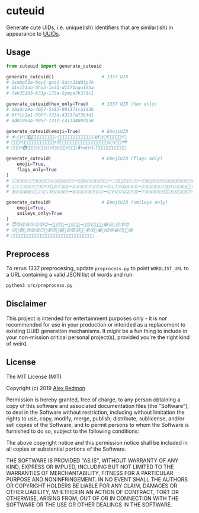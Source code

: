 # cuteuid
Generate cute UIDs, i.e. unique(ish) identifiers that are similar(ish) in appearance to [UUIDs](https://en.wikipedia.org/wiki/Universally_unique_identifier).

## Usage
```python
from cuteuid import generate_cuteuid

generate_cuteuid()                  # 1337 UID
# 3xampl3a-boy1-goa1-5ucc33dd3p7h
# d1v151on-5ho3-1w31-d1571ngu15ha
# 7ak351h3-k33p-175a-5ympa7h371c1

generate_cuteuid(hex_only=True)     # 1337 UID (hex only)
# 10adca9a-4057-5a13-901171ca1136
# 0ff1c1a1-50f7-f33d-43517a73b3d1
# ad01053a-9057-7311-c411d400da50

generate_cuteuid(emoji=True)        # EmojiUID
# ⛹‍♂️🧜‍♂️⬜️3️⃣📏🧹🤴🗾➖🇵🇰📔💹🌳➖🇮🇴🐅🛂🇹🇱➖🇧🇱🗾🕣💿👱‍♀️💞❗️👷🇸🇪🤤🏄‍♂️🍲
# 🏅🧫🏋‍♂️🇹🇱👫🇦🇱🇹🇩🇪🇺➖😚🤽‍♂️👂💮➖👩‍🔬😨👭🇦🇩➖🦏🔷🇵🇦🎁😓🥗🥵🤾‍♀️🧗‍♀️😽🛵🗺
# 👅🏧🙅‍♂️🚇📘🚕👭⛹️‍♀️➖🤽‍♀️🕵️‍♂️🏌‍♀️🦘➖🏄‍♂️👨‍💻🈴🎗➖💕💂‍♂️🏳️🧐😥🇬🇳💀🤕🔻🙆🍟🇵🇼

generate_cuteuid(                   # EmojiUID (flags only)
    emoji=True,
    flags_only=True
)
# 🇱🇧🇼🇸🇮🇹🇲🇳🇬🇹🇦🇲🇬🇶🇬🇾➖🇸🇧🇲🇺🇧🇬🇸🇱➖🇮🇸🏁🇪🇺🇱🇻➖🇿🇲🏴󠁧󠁢󠁳󠁣󠁴󠁿🇸🇸🇵🇲🇬🇶🇧🇬🇳🇮🇲🇰🇿🇼🇸🇭🇬🇶🇮🇴
# 🇱🇮🇮🇸🇼🇫🇹🇩🇵🇫🚩🇧🇫🇬🇶➖🇨🇰🇲🇪🇫🇯🇿🇦➖🇬🇱🇹🇬🇶🇦🇳🇨➖🇿🇼🇲🇬🇸🇮🇬🇭🇺🇬🇧🇦🏴󠁧󠁢󠁥󠁮󠁧󠁿🇹🇹🇻🇺🇳🇴🇧🇶🇹🇻
# 🇲🇦🇬🇶🇧🇱🏴󠁧󠁢󠁳󠁣󠁴󠁿🇹🇻🇱🇷🇻🇳🇲🇾➖🇪🇬🇸🇦🇧🇫🇨🇺➖🇨🇻🇻🇨🇺🇿🇫🇷➖🇹🇩🇲🇷🇸🇰🏴‍☠️🇷🇸🎌🇰🇪🇹🇲🇨🇲🇨🇴🇬🇸🏁

generate_cuteuid(                   # EmojiUID (smileys only)
    emoji=True,
    smileys_only=True
)
# 😇😠😲😢😚😐😝😌➖🙁🤮😣🙁➖🥰😑🤡🤥➖🙁😞😐🤢🤢🤬😂😒🤢😚😰😍
# 😥🤫😨🤢😔😧😩😶➖😰😙🥴😄➖😑😨😲🥴➖😰😲🥳😭🙁😟😚😀😶🤠🤥😄
# 😬🤢🤓🤠🤢😥😪😑➖🥴🙄😠😢➖🙃😆😊🤥➖🤯😒😢🥶😨😌😧🙁😮😣🤭😔
```

## Preprocess
To rerun 1337 preprocesing, update `preprocess.py` to point `WORDLIST_URL` to a URL containing a valid JSON list of words and run:

```bash
python3 src/preprocess.py
```

## Disclaimer
This project is intended for entertainment purposes only - it is *not* recommended for use in your production or intended as a replacement to existing UUID generation mechanisms.  It *might* be a fun thing to include in your non-mission critical personal project(s), provided you're the right kind of weird.

## License
The MIT License (MIT)

Copyright (c) 2019 [Alex Redmon](http://www.alexredmon.com/)

Permission is hereby granted, free of charge, to any person obtaining a copy of this software and associated documentation files (the "Software"), to deal in the Software without restriction, including without limitation the rights to use, copy, modify, merge, publish, distribute, sublicense, and/or sell copies of the Software, and to permit persons to whom the Software is furnished to do so, subject to the following conditions:

The above copyright notice and this permission notice shall be included in all copies or substantial portions of the Software.

THE SOFTWARE IS PROVIDED "AS IS", WITHOUT WARRANTY OF ANY KIND, EXPRESS OR IMPLIED, INCLUDING BUT NOT LIMITED TO THE WARRANTIES OF MERCHANTABILITY, FITNESS FOR A PARTICULAR PURPOSE AND NONINFRINGEMENT. IN NO EVENT SHALL THE AUTHORS OR COPYRIGHT HOLDERS BE LIABLE FOR ANY CLAIM, DAMAGES OR OTHER LIABILITY, WHETHER IN AN ACTION OF CONTRACT, TORT OR OTHERWISE, ARISING FROM, OUT OF OR IN CONNECTION WITH THE SOFTWARE OR THE USE OR OTHER DEALINGS IN THE SOFTWARE.
